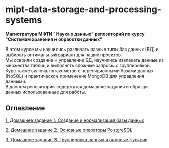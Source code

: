 # mipt-data-storage-and-processing-systems

**Магистратура МФТИ "Наука о данных" репозиторий по курсу "Системам хранения и обработки данных"**

В этом курсе мы научились различать разные типы баз данных (БД) и выбирать оптимальный вариант для наших проектов.   
Мы освоили создание и управление БД, научились извлекать данные из множества таблиц и выполнять сложные запросы с группировкой.   
Курс также включал знакомство с нереляционными базами данных (NoSQL) и практическое применение MongoDB для управления данными.   
В данном репозитории содержатся домашние задания и образци данных использованные для работы.

## Оглавление  

[1. Домашнее задание 1. Создание и нормализация базы данных](https://github.com/Max-Zima/mipt-data-storage-and-processing-systems/tree/master/Домашнее%20задание%201.%20Создание%20и%20нормализация%20базы%20данных)

[2. Домашнее задание 2. Основные операторы PostgreSQL](https://github.com/Max-Zima/mipt-data-storage-and-processing-systems/tree/master/Домашнее%20задание%202.%20Основные%20операторы%20PostgreSQL)

[3. Домашнее задание 3. Группировка данных и оконные функции](https://github.com/Max-Zima/mipt-data-storage-and-processing-systems/tree/master/Домащнее%20задание%203.%20Группировка%20данных%20и%20оконные%20функции)
